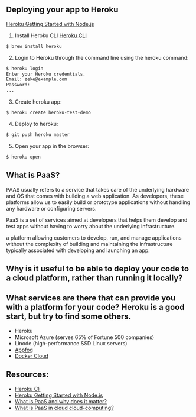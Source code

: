 ## Deploying your app to Heroku

[Heroku Getting Started with Node.js](https://devcenter.heroku.com/articles/getting-started-with-nodejs#introduction)

1. Install Heroku CLI [Heroku CLI](https://devcenter.heroku.com/articles/heroku-cli)
```sh
$ brew install heroku
```

2. Login to Heroku through the command line using the heroku command:
```sh
$ heroku login
Enter your Heroku credentials.
Email: zeke@example.com
Password:
...
```

3. Create heroku app:
```sh
$ heroku create heroku-test-demo
```

4. Deploy to heroku:
```sh
$ git push heroku master
```

5. Open your app in the browser:
```sh
$ heroku open
```

## What is PaaS?

PAAS usually refers to a service that takes care of the underlying hardware and OS that comes with building a web application. As developers, these platforms allow us to easily build or prototype applications without handling any hardware or configuring servers.

PaaS is a set of services aimed at developers that helps them develop and test apps without having to worry about the underlying infrastructure.

a platform allowing customers to develop, run, and manage applications without the complexity of building and maintaining the infrastructure typically associated with developing and launching an app.


## Why is it useful to be able to deploy your code to a cloud platform, rather than running it locally?



## What services are there that can provide you with a platform for your code? Heroku is a good start, but try to find some others.

- Heroku
- Microsoft Azure (serves 65% of Fortune 500 companies)
- Linode (high-performance SSD Linux servers)
- [Appfog](https://www.ctl.io/appfog/)
- [Docker Cloud](https://cloud.docker.com/)



## Resources:
- [Heroku Cli](https://devcenter.heroku.com/articles/heroku-cli)
- [Heroku Getting Started with Node.js](https://devcenter.heroku.com/articles/getting-started-with-nodejs#introduction)
- [What is PaaS and why does it matter?](http://www.networkworld.com/article/2163430/cloud-computing/paas-primer--what-is-platform-as-a-service-and-why-does-it-matter-.html)
- [What is PaaS in cloud cloud-computing?](http://www.dummies.com/programming/cloud-computing/hybrid-cloud/what-is-platform-as-a-service-paas-in-cloud-computing/)
